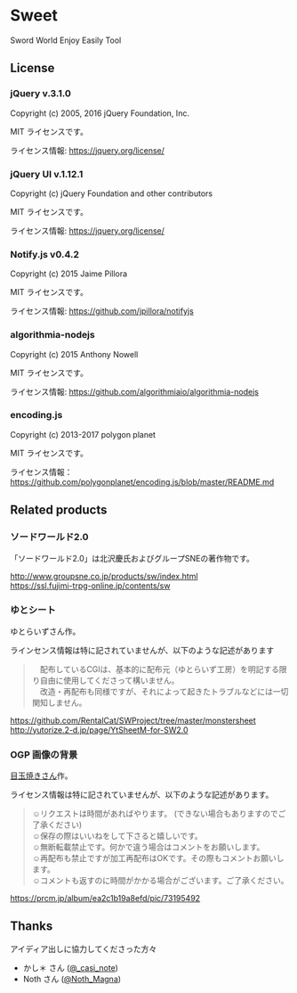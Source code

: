 # Sweet
Sword World Enjoy Easily Tool

## License

### jQuery v.3.1.0

Copyright (c) 2005, 2016 jQuery Foundation, Inc.

MIT ライセンスです。

ライセンス情報:  https://jquery.org/license/

### jQuery UI v.1.12.1

Copyright (c) jQuery Foundation and other contributors

MIT ライセンスです。

ライセンス情報:  https://jquery.org/license/

### Notify.js v0.4.2

Copyright (c) 2015 Jaime Pillora 

MIT ライセンスです。

ライセンス情報:  https://github.com/jpillora/notifyjs

### algorithmia-nodejs

Copyright (c) 2015 Anthony Nowell

MIT ライセンスです。

ライセンス情報:  https://github.com/algorithmiaio/algorithmia-nodejs

### encoding.js

Copyright (c) 2013-2017 polygon planet

MIT ライセンスです。

ライセンス情報：  https://github.com/polygonplanet/encoding.js/blob/master/README.md

## Related products

### ソードワールド2.0

「ソードワールド2.0」は北沢慶氏およびグループSNEの著作物です。

http://www.groupsne.co.jp/products/sw/index.html   
https://ssl.fujimi-trpg-online.jp/contents/sw

### ゆとシート

ゆとらいずさん作。

ラインセンス情報は特に記されていませんが、以下のような記述があります

>　配布しているCGIは、基本的に配布元（ゆとらいず工房）を明記する限り自由に使用してくださって構いません。   
>　改造・再配布も同様ですが、それによって起きたトラブルなどには一切関知しません。

https://github.com/RentalCat/SWProject/tree/master/monstersheet   
http://yutorize.2-d.jp/page/YtSheetM-for-SW2.0

### OGP 画像の背景

[目玉焼きさん](https://prcm.jp/user/8xNpIs9)作。

ライセンス情報は特に記されていませんが、以下のような記述があります。

> ☺︎リクエストは時間があればやります。 (できない場合もありますのでご了承ください)   
> ☺︎保存の際はいいねをして下さると嬉しいです。   
> ☺︎無断転載禁止です。何かで違う場合はコメントをお願いします。   
> ☺︎︎再配布も禁止ですが加工再配布はOKです。その際もコメントお願いします。   
> ☺︎︎コメントも返すのに時間がかかる場合がございます。ご了承ください。

https://prcm.jp/album/ea2c1b19a8efd/pic/73195492


## Thanks

アイディア出しに協力してくださった方々

- かし＊ さん ([@_casi_note](https://twitter.com/_casi_note))
- Noth さん ([@Noth_Magna](https://twitter.com/Noth_Magna))
